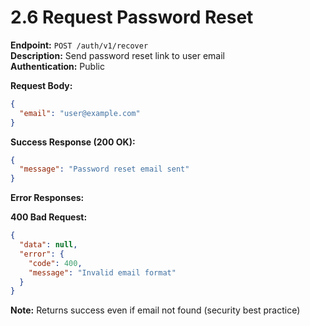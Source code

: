 # 2.6 Request Password Reset

**Endpoint:** `POST /auth/v1/recover`  
**Description:** Send password reset link to user email  
**Authentication:** Public

**Request Body:**

```json
{
  "email": "user@example.com"
}
```

**Success Response (200 OK):**

```json
{
  "message": "Password reset email sent"
}
```

**Error Responses:**

**400 Bad Request:**

```json
{
  "data": null,
  "error": {
    "code": 400,
    "message": "Invalid email format"
  }
}
```

**Note:** Returns success even if email not found (security best practice)
